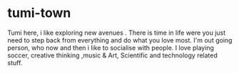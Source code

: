 # tumi-town
Tumi here, i like exploring new avenues . There is time in life were you just need to step back from everything and do what you love most.
I'm out going person, who now and then i like to socialise with people. I love playing soccer, creative thinking ,music & Art, Scientific and technology related stuff.
